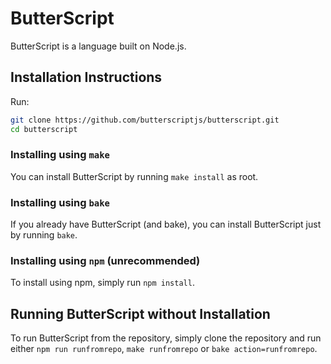 # ButterScript
ButterScript is a language built on Node.js.

## Installation Instructions
Run:
```sh
git clone https://github.com/butterscriptjs/butterscript.git
cd butterscript
```

### Installing using `make`
You can install ButterScript by running `make install` as root.
### Installing using `bake`
If you already have ButterScript (and bake), you can install ButterScript just by running `bake`.
### Installing using `npm` (unrecommended)
To install using npm, simply run `npm install`. 
## Running ButterScript without Installation
To run ButterScript from the repository, simply clone the repository and run either `npm run runfromrepo`, `make runfromrepo` or `bake action=runfromrepo`.
